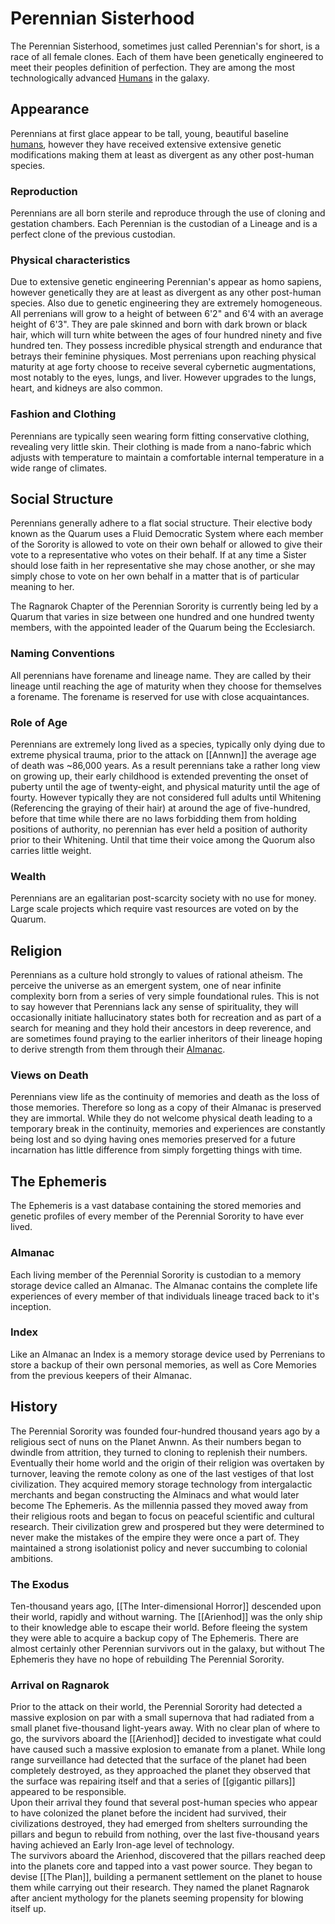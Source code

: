 # Perennian Sisterhood
The Perennian Sisterhood, sometimes just called Perennian's for short, is a race of all female clones. Each of them have been genetically engineered to meet their peoples definition of perfection. They are among the most technologically advanced [Humans](Baseline%20Human.md) in the galaxy.

## Appearance
Perennians at first glace appear to be tall, young, beautiful baseline [humans](Baseline%20Human.md), however they have received extensive extensive genetic modifications making them at least as divergent as any other post-human species.
### Reproduction
Perennians are all born sterile and reproduce through the use of cloning and gestation chambers. Each Perennian is the custodian of a Lineage and is a perfect clone of the previous custodian.
### Physical characteristics
Due to extensive genetic engineering Perennian's appear as homo sapiens, however genetically they are at least as divergent as any other post-human species. Also due to genetic engineering they are extremely homogeneous. All perrenians will grow to a height of between 6'2" and 6'4 with an average height of 6'3". They are pale skinned and born with dark brown or black hair, which will turn white between the ages of four hundred ninety and five hundred ten. They possess incredible physical strength and endurance that betrays their feminine physiques. Most perrenians upon reaching physical maturity at age forty choose to receive several cybernetic augmentations, most notably to the eyes, lungs, and liver. However upgrades to the lungs, heart, and kidneys are also common.
### Fashion and Clothing
Perennians are typically seen wearing form fitting conservative clothing, revealing very little skin. Their clothing is made from a nano-fabric which adjusts with temperature to maintain a comfortable internal temperature in a wide range of climates.

## Social Structure
Perennians generally adhere to a flat social structure. Their elective body known as the Quarum uses a Fluid Democratic System where each member of the Sorority is allowed to vote on their own behalf or allowed to give their vote to a representative who votes on their behalf. If at any time a Sister should lose faith in her representative she may chose another, or she may simply chose to vote on her own behalf in a matter that is of particular meaning to her.

The Ragnarok Chapter of the Perennian Sorority is currently being led by a Quarum that varies in size between one hundred and one hundred twenty members, with the appointed leader of the Quarum being the Ecclesiarch.
### Naming Conventions
All perennians have forename and lineage name. They are called by their lineage until reaching the age of maturity when they choose for themselves a forename. The forename is reserved for use with close acquaintances.
### Role of Age
Perennians are extremely long lived as a species, typically only dying due to extreme physical trauma, prior to the attack on [[Annwn]] the average age of death was ~86,000 years. As a result perennians take a rather long view on growing up, their early childhood is extended preventing the onset of puberty until the age of twenty-eight, and physical maturity until the age of fourty. However typically they are not considered full adults until Whitening (Referencing the graying of their hair) at around the age of five-hundred, before that time while there are no laws forbidding them from holding positions of authority, no perennian has ever held a position of authority prior to their Whitening. Until that time their voice among the Quorum also carries little weight.
### Wealth
Perennians are an egalitarian post-scarcity society with no use for money. Large scale projects which require vast resources are voted on by the Quarum.

## Religion
Perennians as a culture hold strongly to values of rational atheism. The perceive the universe as an emergent system, one of near infinite complexity born from a series of very simple foundational rules. This is not to say however that Perennians lack any sense of spirituality, they will occasionally initiate hallucinatory states both for recreation and as part of a search for meaning and they hold their ancestors in deep reverence, and are sometimes found praying to the earlier inheritors of their lineage hoping to derive strength from them through their [Almanac](Perennian##Almanac).
### Views on Death
Perennians view life as the continuity of memories and death as the loss of those memories. Therefore so long as a copy of their Almanac is preserved they are immortal. While they do not welcome physical death leading to a temporary break in the continuity, memories and experiences are constantly being lost and so dying having ones memories preserved for a future incarnation has little difference from simply forgetting things with time.

## The Ephemeris
The Ephemeris is a vast database containing the stored memories and genetic profiles of every member of the Perennial Sorority to have ever lived.
### Almanac
Each living member of the Perennial Sorority is custodian to a memory storage device called an Almanac. The Almanac contains the complete life experiences of every member of that individuals lineage traced back to it's inception.
### Index
Like an Almanac an Index is a memory storage device used by Perrenians to store a backup of their own personal memories, as well as Core Memories from the previous keepers of their Almanac.
## History
The Perennial Sorority was founded four-hundred thousand years ago by a religious sect of nuns on the Planet Anwnn. As their numbers began to dwindle from attrition, they turned to cloning to replenish their numbers. Eventually their home world and the origin of their religion was overtaken by turnover, leaving the remote colony as one of the last vestiges of that lost civilization. They acquired memory storage technology from intergalactic merchants and began constructing the Alminacs and what would later become The Ephemeris. As the millennia passed they moved away from their religious roots and began to focus on peaceful scientific and cultural research. Their civilization grew and prospered but they were determined to never make the mistakes of the empire they were once a part of. They maintained a strong isolationist policy and never succumbing to colonial ambitions.
### The Exodus
Ten-thousand years ago, [[The Inter-dimensional Horror]] descended upon their world, rapidly and without warning. The [[Arienhod]] was the only ship to their knowledge able to escape their world. Before fleeing the system they were able to acquire a backup copy of The Ephemeris. There are almost certainly other Perennian survivors out in the galaxy, but without The Ephemeris they have no hope of rebuilding The Perennial Sorority.
### Arrival on Ragnarok
Prior to the attack on their world, the Perennial Sorority had detected a massive explosion on par with a small supernova that had radiated from a small planet five-thousand light-years away. With no clear plan of where to go, the survivors aboard the [[Arienhod]] decided to investigate what could have caused such a massive explosion to emanate from a planet. While long range surveillance had detected that the surface of the planet had been completely destroyed, as they approached the planet they observed that the surface was repairing itself and that a series of [[gigantic pillars]] appeared to be responsible.<br>
Upon their arrival they found that several post-human species who appear to have colonized the planet before the incident had survived, their civilizations destroyed, they had emerged from shelters surrounding the pillars and begun to rebuild from nothing, over the last five-thousand years having achieved an Early Iron-age level of technology.<br>
The survivors aboard the Arienhod, discovered that the pillars reached deep into the planets core and tapped into a vast power source. They began to devise [[The Plan]], building a permanent settlement on the planet to house them while carrying out their research. They named the planet Ragnarok after ancient mythology for the planets seeming propensity for blowing itself up.